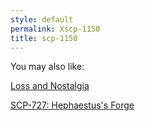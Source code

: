 ```yaml
---
style: default
permalink: Xscp-1150
title: scp-1150
---
```

You may also like:

[Loss and Nostalgia](http://scp-wiki.net/loss-and-nostalgia)

[SCP-727: Hephaestus's Forge](http://scp-wiki.net/scp-727)
